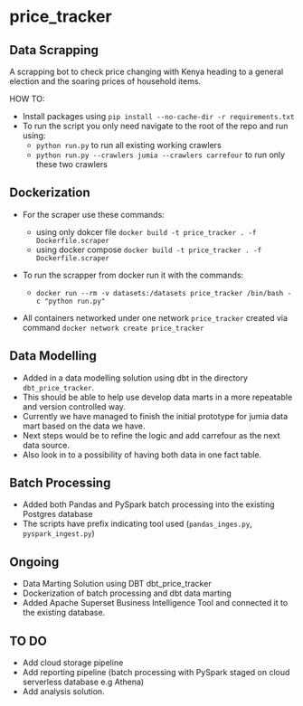 
# price_tracker

## Data Scrapping

A scrapping bot to check price changing with Kenya heading to a general election and the soaring prices of household items.

HOW TO:

- Install packages using `pip install --no-cache-dir -r requirements.txt`
- To run the script you only need navigate to the root of the repo and run using:
  - `python run.py`  to run all existing working crawlers
  - `python run.py --crawlers jumia --crawlers carrefour` to run only these two crawlers

## Dockerization

- For the scraper use these commands:
  - using only dokcer file `docker build -t price_tracker . -f Dockerfile.scraper`
  - using docker compose `docker build -t price_tracker . -f Dockerfile.scraper`
  
- To run the scrapper from docker run it with the commands:
  - `docker run --rm -v datasets:/datasets price_tracker /bin/bash -c "python run.py"`

- All containers networked under one network `price_tracker` created via command `docker network create price_tracker`

## Data Modelling

- Added in a data modelling solution using dbt in the directory `dbt_price_tracker`.
- This should be able to help use develop data marts in a more repeatable and version controlled way.
- Currently we have managed to finish the initial prototype for jumia data mart based on the data we have.
- Next steps would be to refine the logic and add carrefour as the next data source.
- Also look in to a possibility of having both data in one fact table.  

## Batch Processing

- Added both Pandas and PySpark batch processing into the existing Postgres database
- The scripts have prefix indicating tool used (`pandas_inges.py`, `pyspark_ingest.py`)

## Ongoing

- Data Marting Solution using DBT dbt_price_tracker
- Dockerization of batch processing and dbt data marting
- Added Apache Superset Business Intelligence Tool and connected it to the existing database.

## TO DO

- Add cloud storage pipeline
- Add reporting pipeline (batch processing with PySpark staged on cloud serverless database e.g Athena)
- Add analysis solution.
